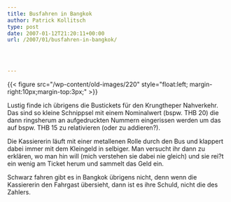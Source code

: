 ```yaml
---
title: Busfahren in Bangkok
author: Patrick Kollitsch
type: post
date: 2007-01-12T21:20:11+00:00
url: /2007/01/busfahren-in-bangkok/




---
```

{{< figure src="/wp-content/old-images/220" style="float:left; margin-right:10px;margin-top:3px;" >}}

Lustig finde ich übrigens die Bustickets für den Krungtheper Nahverkehr. Das sind so kleine Schnippsel mit einem Nominalwert (bspw. THB 20) die dann ringsherum an aufgedruckten Nummern eingerissen werden um das auf bspw. THB 15 zu relativieren (oder zu addieren?). 

Die Kassiererin läuft mit einer metallenen Rolle durch den Bus und klappert dabei immer mit dem Kleingeld in selbiger. Man versucht ihr dann zu erklären, wo man hin will (mich verstehen sie dabei nie gleich) und sie rei?t ein wenig am Ticket herum und sammelt das Geld ein.

Schwarz fahren gibt es in Bangkok übrigens nicht, denn wenn die Kassiererin den Fahrgast übersieht, dann ist es ihre Schuld, nicht die des Zahlers.